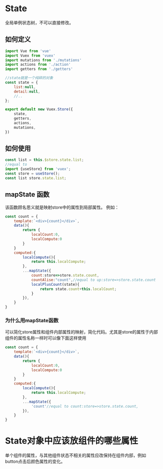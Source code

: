 # State
全局单例状态树，不可以直接修改。
## 如何定义
```js
import Vue from 'vue'
import Vuex from 'vuex'
import mutations from './mutations'
import actions from './action'
import getters from './getters'

//state就是一个纯碎的对象
const state = {
    list:null,
    detail:null,
    //..
};

export default new Vuex.Store({
	state,
	getters,
	actions,
	mutations,
})
```
## 如何使用
```js
const list = this.$store.state.list;
//equal to 
import {useStore} from 'vuex';
const store = useStore();
const list store.state.list;
```
## mapState 函数
该函数顾名思义就是映射store中的属性到局部属性。
例如：
```js
const count = {
    template:`<div>{count}</div>`,
    data(){
        return {
            localCount:0,
            localCompute:0
        }
    }
    computed:{
        localCompute(){
            return this.localCompute;
        },
        ...mapState({
            count:store=>store.state.count,
            countAlise:"count",//equal to up:store=>store.state.count
            localPlusCount(state){
                return state.count+this.localCount;        
            }
        }),
    }
}
```
### 为什么用mapState函数
可以简化store属性和组件内部属性的映射，简化代码。尤其是store的属性于内部组件的属性名称一样时可以像下面这样使用
```js
const count = {
    template:`<div>{count}</div>`,
    data(){
        return {
            localCount:0,
            localCompute:0
        }
    }
    computed:{
        localCompute(){
            return this.localCompute;
        },
        ...mapState({
            'count'//equal to count:store=>store.state.count,
        }),
    }
}
```

# State对象中应该放组件的哪些属性
单个组件的属性，与其他组件状态不相关的属性应改保持在组件内部，例如button点击后颜色属性的变化。